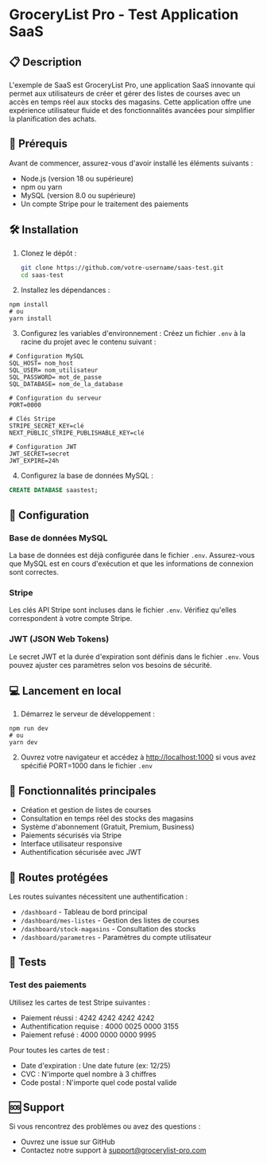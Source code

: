 # GroceryList Pro - Test Application SaaS

## 📋 Description

L'exemple de SaaS est GroceryList Pro, une application SaaS innovante qui permet aux utilisateurs de créer et gérer des listes de courses avec un accès en temps réel aux stocks des magasins. Cette application offre une expérience utilisateur fluide et des fonctionnalités avancées pour simplifier la planification des achats.

## 🚀 Prérequis

Avant de commencer, assurez-vous d'avoir installé les éléments suivants :

- Node.js (version 18 ou supérieure)
- npm ou yarn
- MySQL (version 8.0 ou supérieure)
- Un compte Stripe pour le traitement des paiements

## 🛠️ Installation

1. Clonez le dépôt :

   ```bash
   git clone https://github.com/votre-username/saas-test.git
   cd saas-test

   ```

2. Installez les dépendances :

```shellscript
npm install
# ou
yarn install
```

3. Configurez les variables d'environnement :
   Créez un fichier `.env` à la racine du projet avec le contenu suivant :

```plaintext
# Configuration MySQL
SQL_HOST= nom_host
SQL_USER= nom_utilisateur
SQL_PASSWORD= mot_de_passe
SQL_DATABASE= nom_de_la_database

# Configuration du serveur
PORT=0000

# Clés Stripe
STRIPE_SECRET_KEY=clé
NEXT_PUBLIC_STRIPE_PUBLISHABLE_KEY=clé

# Configuration JWT
JWT_SECRET=secret
JWT_EXPIRE=24h
```

4. Configurez la base de données MySQL :

```sql
CREATE DATABASE saastest;
```

## 🔧 Configuration

### Base de données MySQL

La base de données est déjà configurée dans le fichier `.env`. Assurez-vous que MySQL est en cours d'exécution et que les informations de connexion sont correctes.

### Stripe

Les clés API Stripe sont incluses dans le fichier `.env`. Vérifiez qu'elles correspondent à votre compte Stripe.

### JWT (JSON Web Tokens)

Le secret JWT et la durée d'expiration sont définis dans le fichier `.env`. Vous pouvez ajuster ces paramètres selon vos besoins de sécurité.

## 💻 Lancement en local

1. Démarrez le serveur de développement :

```shellscript
npm run dev
# ou
yarn dev
```

2. Ouvrez votre navigateur et accédez à [http://localhost:1000](http://localhost:1000) si vous avez spécifié PORT=1000 dans le fichier `.env`

## 📱 Fonctionnalités principales

- Création et gestion de listes de courses
- Consultation en temps réel des stocks des magasins
- Système d'abonnement (Gratuit, Premium, Business)
- Paiements sécurisés via Stripe
- Interface utilisateur responsive
- Authentification sécurisée avec JWT

## 🔐 Routes protégées

Les routes suivantes nécessitent une authentification :

- `/dashboard` - Tableau de bord principal
- `/dashboard/mes-listes` - Gestion des listes de courses
- `/dashboard/stock-magasins` - Consultation des stocks
- `/dashboard/parametres` - Paramètres du compte utilisateur

## 🧪 Tests

### Test des paiements

Utilisez les cartes de test Stripe suivantes :

- Paiement réussi : 4242 4242 4242 4242
- Authentification requise : 4000 0025 0000 3155
- Paiement refusé : 4000 0000 0000 9995

Pour toutes les cartes de test :

- Date d'expiration : Une date future (ex: 12/25)
- CVC : N'importe quel nombre à 3 chiffres
- Code postal : N'importe quel code postal valide

## 🆘 Support

Si vous rencontrez des problèmes ou avez des questions :

- Ouvrez une issue sur GitHub
- Contactez notre support à [support@grocerylist-pro.com](mailto:support@grocerylist-pro.com)
